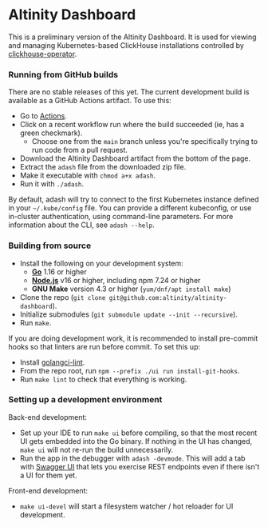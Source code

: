 # Altinity Dashboard

This is a preliminary version of the Altinity Dashboard.  It is used for viewing and managing Kubernetes-based ClickHouse installations controlled by [clickhouse-operator](https://github.com/altinity/clickhouse-operator).

### Running from GitHub builds

There are no stable releases of this yet.  The current development build is available as a GitHub Actions artifact.  To use this:

* Go to [Actions](https://github.com/Altinity/altinity-dashboard/actions).
* Click on a recent workflow run where the build succeeded (ie, has a green checkmark).
  * Choose one from the `main` branch unless you're specifically trying to run code from a pull request.
* Download the Altinity Dashboard artifact from the bottom of the page.
* Extract the `adash` file from the downloaded zip file.
* Make it executable with `chmod a+x adash`.
* Run it with `./adash`.

By default, adash will try to connect to the first Kubernetes instance defined in your `~/.kube/config` file.  You can provide a different kubeconfig, or use in-cluster authentication, using command-line parameters.  For more information about the CLI, see `adash --help`.

### Building from source

* Install the following on your development system:
  * [**Go**](https://golang.org/doc/install) 1.16 or higher
  * [**Node.js**](https://nodejs.org/en/download/) v16 or higher, including npm 7.24 or higher
  * **GNU Make** version 4.3 or higher (`yum/dnf/apt install make`)
* Clone the repo (`git clone git@github.com:altinity/altinity-dashboard`).
* Initialize submodules (`git submodule update --init --recursive`).
* Run `make`.

If you are doing development work, it is recommended to install pre-commit hooks so that linters are run before commit.  To set this up:

* Install [golangci-lint](https://github.com/golangci/golangci-lint#readme).
* From the repo root, run `npm --prefix ./ui run install-git-hooks`.
* Run `make lint` to check that everything is working.

### Setting up a development environment

Back-end development:

* Set up your IDE to run `make ui` before compiling, so that the most recent UI gets embedded into the Go binary.  If nothing in the UI has changed, `make ui` will not re-run the build unnecessarily.
* Run the app in the debugger with `adash -devmode`.  This will add a tab with [Swagger UI](https://swagger.io/tools/swagger-ui/) that lets you exercise REST endpoints even if there isn't a UI for them yet.

Front-end development:

* `make ui-devel` will start a filesystem watcher / hot reloader for UI development.

